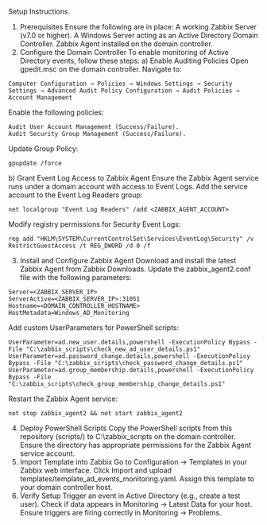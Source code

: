 Setup Instructions
1. Prerequisites
Ensure the following are in place:
A working Zabbix Server (v7.0 or higher).
A Windows Server acting as an Active Directory Domain Controller.
Zabbix Agent installed on the domain controller.
2. Configure the Domain Controller
To enable monitoring of Active Directory events, follow these steps:
a) Enable Auditing Policies
Open gpedit.msc on the domain controller.
Navigate to:
```
Computer Configuration → Policies → Windows Settings → Security Settings → Advanced Audit Policy Configuration → Audit Policies → Account Management
```
Enable the following policies:
```
Audit User Account Management (Success/Failure).
Audit Security Group Management (Success/Failure).
```
Update Group Policy:
```
gpupdate /force
```
b) Grant Event Log Access to Zabbix Agent
Ensure the Zabbix Agent service runs under a domain account with access to Event Logs.
Add the service account to the Event Log Readers group:
```
net localgroup "Event Log Readers" /add <ZABBIX_AGENT_ACCOUNT>
```
Modify registry permissions for Security Event Logs:
```
reg add "HKLM\SYSTEM\CurrentControlSet\Services\EventLog\Security" /v RestrictGuestAccess /t REG_DWORD /d 0 /f
```
3. Install and Configure Zabbix Agent
Download and install the latest Zabbix Agent from Zabbix Downloads.
Update the zabbix_agent2.conf file with the following parameters:
```
Server=<ZABBIX_SERVER_IP>
ServerActive=<ZABBIX_SERVER_IP>:31051
Hostname=<DOMAIN_CONTROLLER_HOSTNAME>
HostMetadata=Windows_AD_Monitoring
```
Add custom UserParameters for PowerShell scripts:
```
UserParameter=ad.new_user.details,powershell -ExecutionPolicy Bypass -File "C:\zabbix_scripts\check_new_ad_user_details.ps1"
UserParameter=ad.password_change.details,powershell -ExecutionPolicy Bypass -File "C:\zabbix_scripts\check_password_change_details.ps1"
UserParameter=ad.group_membership.details,powershell -ExecutionPolicy Bypass -File "C:\zabbix_scripts\check_group_membership_change_details.ps1"
```
Restart the Zabbix Agent service:
```
net stop zabbix_agent2 && net start zabbix_agent2
```
4. Deploy PowerShell Scripts
Copy the PowerShell scripts from this repository (scripts/) to C:\zabbix_scripts on the domain controller.
Ensure the directory has appropriate permissions for the Zabbix Agent service account.
5. Import Template into Zabbix
Go to Configuration → Templates in your Zabbix web interface.
Click Import and upload templates/template_ad_events_monitoring.yaml.
Assign this template to your domain controller host.
6. Verify Setup
Trigger an event in Active Directory (e.g., create a test user).
Check if data appears in Monitoring → Latest Data for your host.
Ensure triggers are firing correctly in Monitoring → Problems.
